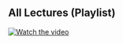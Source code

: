 ## All Lectures (Playlist)
 
[![Watch the video](https://img.youtube.com/vi/K_Dh0Sxujuc/0.jpg)](https://www.youtube.com/watch?v=K_Dh0Sxujuc&list=PLoROMvodv4rOwvldxftJTmoR3kRcWkJBp)


